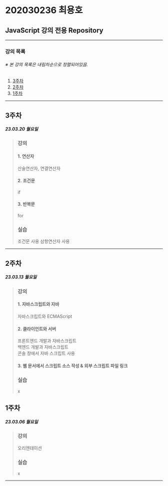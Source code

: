 # 202030236 최용호
## JavaScript 강의 전용 Repository

---

### 강의 목록
###### ※ 본 강의 목록은 *내림차순*으로 정렬되어있음.
1. [3주차](#3주차)
2. [2주차](#2주차)
3. [1주차](#1주차)

---

## 3주차
##### 23.03.20 월요일
> ### 강의
> #### 1. 연산자
> 산술연산자, 연결연산자
> #### 2. 조건문
> if
> #### 3. 반복문
> for
>
> ### 실습
> 조건문 사용
> 삼항연산자 사용
>

---

## 2주차
##### 23.03.13 월요일
> ### 강의
> #### 1. 자바스크립트와 자바
> 자바스크립트와 ECMAScript
>
> #### 2. 클라이언트와 서버
> 프론트엔드 개발과 자바스크립트  
> 백엔드 개발과 자바스크립트  
> 콘솔 창에서 자바 스크립트 사용
>
> #### 3. 웹 문서에서 스크립트 소스 작성 & 외부 스크립트 파일 링크
>
>
> ### 실습
> x

## 1주차
##### 23.03.06 월요일
> ### 강의
> 오리엔테이션
>
> ### 실습
> x

---
